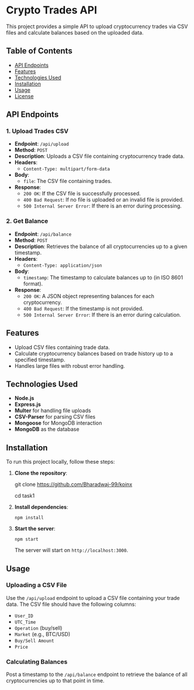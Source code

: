 
# Crypto Trades API

This project provides a simple API to upload cryptocurrency trades via CSV files and calculate balances based on the uploaded data.

## Table of Contents

-   [API Endpoints](#api-endpoints)
-   [Features](#features)
-   [Technologies Used](#technologies-used)
-   [Installation](#installation)
-   [Usage](#usage)
-   [License](#license)

## API Endpoints

### 1. Upload Trades CSV

-   **Endpoint**: `/api/upload`
-   **Method**: `POST`
-   **Description**: Uploads a CSV file containing cryptocurrency trade data.
-   **Headers**:
    -   `Content-Type: multipart/form-data`
-   **Body**:
    -   `file`: The CSV file containing trades.
-   **Response**:
    -   `200 OK`: If the CSV file is successfully processed.
    -   `400 Bad Request`: If no file is uploaded or an invalid file is provided.
    -   `500 Internal Server Error`: If there is an error during processing.

### 2. Get Balance

-   **Endpoint**: `/api/balance`
-   **Method**: `POST`
-   **Description**: Retrieves the balance of all cryptocurrencies up to a given timestamp.
-   **Headers**:
    -   `Content-Type: application/json`
-   **Body**:
    -   `timestamp`: The timestamp to calculate balances up to (in ISO 8601 format).
-   **Response**:
    -   `200 OK`: A JSON object representing balances for each cryptocurrency.
    -   `400 Bad Request`: If the timestamp is not provided.
    -   `500 Internal Server Error`: If there is an error during calculation.

## Features

-   Upload CSV files containing trade data.
-   Calculate cryptocurrency balances based on trade history up to a specified timestamp.
-   Handles large files with robust error handling.

## Technologies Used

-   **Node.js**
-   **Express.js**
-   **Multer** for handling file uploads
-   **CSV-Parser** for parsing CSV files
-   **Mongoose** for MongoDB interaction
-   **MongoDB** as the database

## Installation

To run this project locally, follow these steps:

1.  **Clone the repository**:
    
    
    git clone https://github.com/Bharadwaj-99/koinx

    cd task1 
    
2.  **Install dependencies**:
    
 
    
    `npm install` 
    

    
3.  **Start the server**:
    

    
    `npm start` 
    
    The server will start on `http://localhost:3000`.
    

## Usage

### Uploading a CSV File

Use the `/api/upload` endpoint to upload a CSV file containing your trade data. The CSV file should have the following columns:

-   `User_ID`
-   `UTC_Time`
-   `Operation` (buy/sell)
-   `Market` (e.g., BTC/USD)
-   `Buy/Sell Amount`
-   `Price`

### Calculating Balances

Post a timestamp to the `/api/balance` endpoint to retrieve the balance of all cryptocurrencies up to that point in time.



